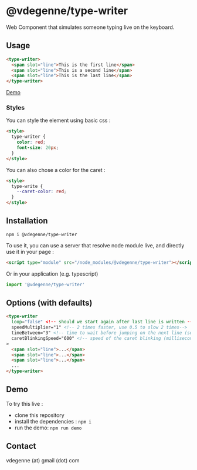 # @vdegenne/type-writer

Web Component that simulates someone typing live on the keyboard.

## Usage

```html
<type-writer>
  <span slot="line">This is the first line</span>
  <span slot="line">This is a second line</span>
  <span slot="line">This is the last line</span>
</type-writer>
```

[Demo](https://type-writer.glitch.me/)

### Styles

You can style the element using basic css :
```html
<style>
  type-writer {
    color: red;
    font-size: 20px;
  }
</style>
```

You can also chose a color for the caret :
```html
<style>
  type-write {
    --caret-color: red;
  }
</style>
```


## Installation

```npm i @vdegenne/type-writer```

To use it, you can use a server that resolve node module live, and directly use it in your page :
```html
<script type="module" src="/node_modules/@vdegenne/type-writer"></script>
```

Or in your application (e.g. typescript)
```typescript
import '@vdegenne/type-writer'
```

## Options (with defaults)

```html
<type-writer
  loop="false" <!-- should we start again after last line is written -->
  speedMultiplier="1" <!-- 2 times faster, use 0.5 to slow 2 times-->
  timeBetween="3" <!-- time to wait before jumping on the next line (seconds) -->
  caretBlinkingSpeed="600" <!-- speed of the caret blinking (milliseconds) -->
>
  <span slot="line">...</span>
  <span slot="line">...</span>
  <span slot="line">...</span>
  ...
</type-writer>
```

## Demo

To try this live :
- clone this repository
- install the dependencies : `npm i`
- run the demo: `npm run demo`

## Contact

vdegenne (at) gmail (dot) com